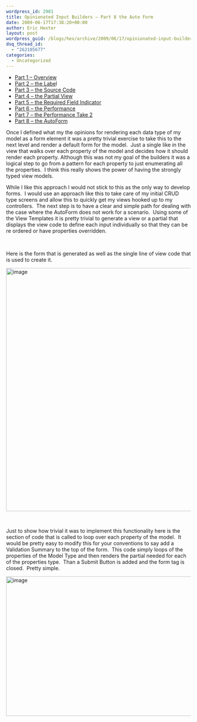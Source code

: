 ```yaml
---
wordpress_id: 2981
title: Opinionated Input Builders – Part 8 the Auto Form
date: 2009-06-17T17:38:20+00:00
author: Eric Hexter
layout: post
wordpress_guid: /blogs/hex/archive/2009/06/17/opinionated-input-builders-part-8-the-auto-form.aspx
dsq_thread_id:
  - "262105677"
categories:
  - Uncategorized
---
```

  * <a href="/blogs/hex/archive/2009/06/09/opinionated-input-builders-for-asp-net-mvc-using-partials-part-i.aspx" target="_blank">Part 1 – Overview</a> 
  * <a href="/blogs/hex/archive/2009/06/09/opinionated-input-builders-for-asp-net-mvc-part-2-html-layout-for-the-label.aspx" target="_blank">Part 2 – the Labe</a>l 
  * <a href="/blogs/hex/archive/2009/06/10/opinionated-input-builders-for-asp-net-mvc-part-3-the-source-code.aspx" target="_blank">Part 3 – the Source Code</a> 
  * <a href="/blogs/hex/archive/2009/06/10/opinionated-input-builders-for-asp-net-mvc-part-3-the-partial-view-inputs.aspx" target="_blank">Part 4 – the Partial View</a> 
  * <a href="/blogs/hex/archive/2009/06/10/opinionated-input-builders-for-asp-net-mvc-part-5-the-required-input.aspx" target="_blank">Part 5 – the Required Field Indicator</a>&#160; 
  * <a href="http://www.lostechies.com/blogs/hex/archive/2009/06/13/opinionated-input-builders-part-6-performance-of-the-builders.aspx" target="_blank">Part 6 – the Performance</a> 
  * <a href="http://www.lostechies.com/blogs/hex/archive/2009/06/14/opinionated-input-builders-part-7-more-on-performance-take-2.aspx" target="_blank">Part 7 – the Performance Take 2</a>
  * <a href="http://www.lostechies.com/blogs/hex/archive/2009/06/17/opinionated-input-builders-part-8-the-auto-form.aspx" target="_blank">Part 8 – the AutoForm</a>

Once I defined what my the opinions for rendering each data type of my model as a form element it was a pretty trivial exercise to take this to the next level and render a default form for the model.&#160; Just a single like in the view that walks over each property of the model and decides how it should render each property. Although this was not my goal of the builders it was a logical step to go from a pattern for each property to just enumerating all the properties.&#160; I think this really shows the power of having the strongly typed view models. 

While I like this approach I would not stick to this as the only way to develop forms.&#160; I would use an approach like this to take care of my initial CRUD type screens and allow this to quickly get my views hooked up to my controllers.&#160; The next step is to have a clear and simple path for dealing with the case where the AutoForm does not work for a scenario.&#160; Using some of the View Templates it is pretty trivial to generate a view or a partial that displays the view code to define each input individually so that they can be re ordered or have properties overridden.&#160; 

&#160;

Here is the form that is generated as well as the single line of view code that is used to create it.

 <img style="border-right-width: 0px;border-top-width: 0px;border-bottom-width: 0px;border-left-width: 0px" border="0" alt="image" src="http://lostechies.com/erichexter/files/2011/03/image_11C72ED6.png" width="1028" height="664" />

&#160;

Just to show how trivial it was to implement this functionality here is the section of code that is called to loop over each property of the model.&#160; It would be pretty easy to modify this for your conventions to say add a Validation Summary to the top of the form.&#160; This code simply loops of the properties of the Model Type and then renders the partial needed for each of the properties type.&#160; Than a Submit Button is added and the form tag is closed.&#160; Pretty simple.

<img style="border-right-width: 0px;border-top-width: 0px;border-bottom-width: 0px;border-left-width: 0px" border="0" alt="image" src="http://lostechies.com/erichexter/files/2011/03/image_0B03FF86.png" width="1028" height="381" />